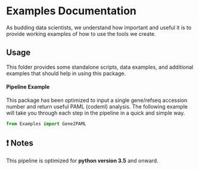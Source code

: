 Examples Documentation
=======================
As budding data scientists, we understand how important and useful it is to
provide working examples of how to use the tools we create.

Usage
-----

This folder provides some standalone scripts, data examples, and additional
examples that should help in using this package.

#### Pipeline Example

This package has been optimized to input a single gene/refseq accession number
and return useful PAML (codeml) analysis. The following example will take you
through each step in the pipeline in a quick and simple way.

``` python
from Examples import Gene2PAML


```


:exclamation: Notes
-------------------

This pipeline is optimized for **python version 3.5** and onward.

